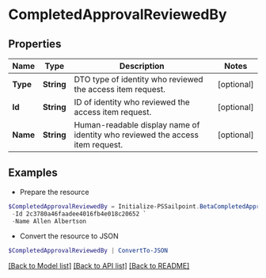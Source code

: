 # CompletedApprovalReviewedBy
## Properties

Name | Type | Description | Notes
------------ | ------------- | ------------- | -------------
**Type** | **String** | DTO type of identity who reviewed the access item request. | [optional] 
**Id** | **String** | ID of identity who reviewed the access item request. | [optional] 
**Name** | **String** | Human-readable display name of identity who reviewed the access item request. | [optional] 

## Examples

- Prepare the resource
```powershell
$CompletedApprovalReviewedBy = Initialize-PSSailpoint.BetaCompletedApprovalReviewedBy  -Type IDENTITY `
 -Id 2c3780a46faadee4016fb4e018c20652 `
 -Name Allen Albertson
```

- Convert the resource to JSON
```powershell
$CompletedApprovalReviewedBy | ConvertTo-JSON
```

[[Back to Model list]](../README.md#documentation-for-models) [[Back to API list]](../README.md#documentation-for-api-endpoints) [[Back to README]](../README.md)

